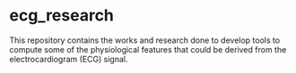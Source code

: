 # ecg_research

This repository contains the works and research done to develop tools to compute some of the physiological features that could be derived from the electrocardiogram (ECG) signal. 
